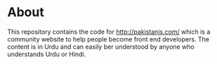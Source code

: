 # About 

This repository contains the code for http://pakistanjs.com/ which is a community website to help people become front end developers. The content is in Urdu and can easily ber understood by anyone who understands Urdu or Hindi. 
